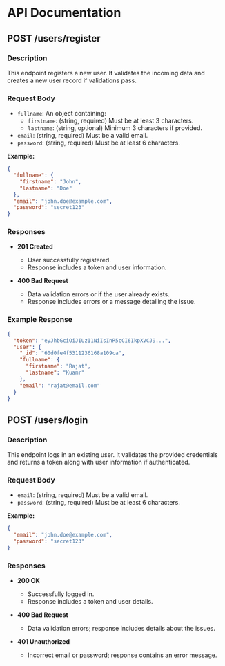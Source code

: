 # API Documentation

## POST /users/register

### Description
This endpoint registers a new user. It validates the incoming data and creates a new user record if validations pass.

### Request Body
- `fullname`: An object containing:
  - `firstname`: (string, required) Must be at least 3 characters.
  - `lastname`: (string, optional) Minimum 3 characters if provided.
- `email`: (string, required) Must be a valid email.
- `password`: (string, required) Must be at least 6 characters.

**Example:**
```json
{
  "fullname": {
    "firstname": "John",
    "lastname": "Doe"
  },
  "email": "john.doe@example.com",
  "password": "secret123"
}
```

### Responses

- **201 Created**
  - User successfully registered.
  - Response includes a token and user information.
  
- **400 Bad Request**
  - Data validation errors or if the user already exists.
  - Response includes errors or a message detailing the issue.

### Example Response
```json
{
  "token": "eyJhbGciOiJIUzI1NiIsInR5cCI6IkpXVCJ9...",
  "user": {
    "_id": "60d0fe4f5311236168a109ca",
    "fullname": {
      "firstname": "Rajat",
      "lastname": "Kuamr"
    },
    "email": "rajat@email.com"
  }
}
```

## POST /users/login

### Description
This endpoint logs in an existing user. It validates the provided credentials and returns a token along with user information if authenticated.

### Request Body
- `email`: (string, required) Must be a valid email.
- `password`: (string, required) Must be at least 6 characters.

**Example:**
```json
{
  "email": "john.doe@example.com",
  "password": "secret123"
}
```

### Responses

- **200 OK**
  - Successfully logged in.
  - Response includes a token and user details.
  
- **400 Bad Request**
  - Data validation errors; response includes details about the issues.
  
- **401 Unauthorized**
  - Incorrect email or password; response contains an error message.

